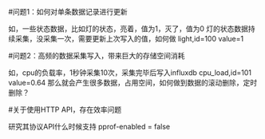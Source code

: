 #问题1：如何对单条数据记录进行更新
  
  如，一些状态数据，比如灯的状态，亮着，值为1，灭了，值为0
  灯的状态数据持续采集，没采集一次，需要更新上次写入的值，如何做
  light,id=100 value=1
  
#问题2：高频的数据采集写入，带来巨大的存储空间消耗

  如，cpu的负载率，1秒钟采集10次，采集完毕后写入influxdb
  cpu_load,id=101 value=0.64
  那么就会产生很多数据，占用空间，如何做到数据的滚动删除，定时删除？
  
#关于使用HTTP API，存在效率问题

  研究其协议API什么时候支持
  pprof-enabled = false
